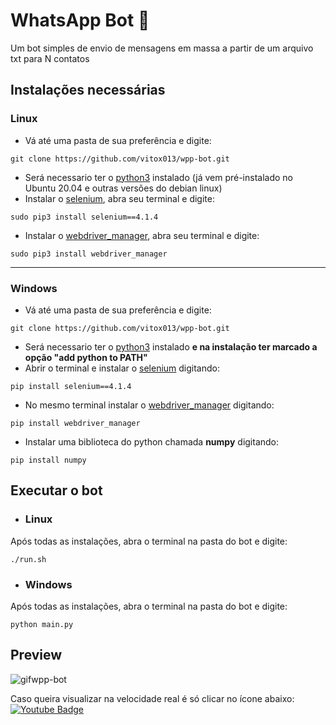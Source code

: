 # WhatsApp Bot :robot:
 Um bot simples de envio de mensagens em massa a partir de um arquivo txt para N contatos
 
 ## Instalações necessárias
 
<div>
 
 ### Linux
 * Vá até uma pasta de sua preferência e digite: 
 ```shell
 git clone https://github.com/vitox013/wpp-bot.git
 ```
 * Será necessario ter o [python3](https://www.python.org/downloads/) instalado (já vem pré-instalado no Ubuntu 20.04 e outras versões do debian linux)
 * Instalar o [selenium](https://www.selenium.dev/), abra seu terminal e digite:
 ```shell
 sudo pip3 install selenium==4.1.4
 ```
 * Instalar o [webdriver_manager](https://pypi.org/project/webdriver-manager/), abra seu terminal e digite:
 ```shell
 sudo pip3 install webdriver_manager
 ```
 
 </div>
 <hr>
 <div>
 
 ### Windows
 
  * Vá até uma pasta de sua preferência e digite: 
 ```shell
 git clone https://github.com/vitox013/wpp-bot.git
 ```
 * Será necessario ter o [python3](https://www.python.org/downloads/) instalado **e na instalação ter marcado a opção "add python to PATH"**
 * Abrir o terminal e instalar o [selenium](https://www.selenium.dev/) digitando:
 
 ```shell
 pip install selenium==4.1.4
 ```
 * No mesmo terminal instalar o [webdriver_manager](https://pypi.org/project/webdriver-manager/) digitando:
 ```shell
 pip install webdriver_manager
 ```
 * Instalar uma biblioteca do python chamada **numpy** digitando:
 ```shell
 pip install numpy
 ```
 
 
 
 </div>
 
 ## Executar o bot
 * ### Linux
 Após todas as instalações, abra o terminal na pasta do bot e digite: 
 
 ```shell
 ./run.sh
 ```
 
 * ### Windows
 Após todas as instalações, abra o terminal na pasta do bot e digite:
 ```shell
 python main.py
 ```

 ## Preview
 
![gifwpp-bot](https://user-images.githubusercontent.com/85710199/167051785-a63ec25d-b712-4aff-9f3f-d8a6d62d94e2.gif)



Caso queira visualizar na velocidade real é só clicar no ícone abaixo:<br> 
[![Youtube Badge](https://img.shields.io/badge/YouTube-FF0000?style=for-the-badge&logo=youtube&logoColor=white)](https://www.youtube.com/watch?v=A3RPoNRcsJ4)


